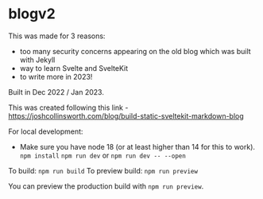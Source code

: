 # blogv2

This was made for 3 reasons:
- too many security concerns appearing on the old blog which was built with Jekyll
- way to learn Svelte and SvelteKit
- to write more in 2023!

Built in Dec 2022 / Jan 2023.

This was created following this link - https://joshcollinsworth.com/blog/build-static-sveltekit-markdown-blog

For local development: 
- Make sure you have node 18 (or at least higher than 14 for this to work).
`npm install`
`npm run dev` or `npm run dev -- --open`

 To build: `npm run build` 
To preview build: `npm run preview` 

You can preview the production build with `npm run preview`.
